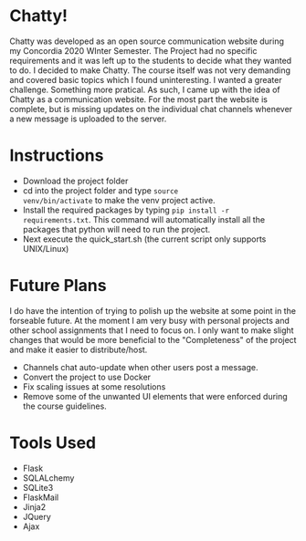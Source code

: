 # Chatty!

Chatty was developed as an open source communication website during my Concordia 2020 WInter Semester. The Project had no specific requirements and it was left up to the students to decide what they wanted to do. I decided to make Chatty. The course itself was not very demanding and covered basic topics which I found uninteresting. I wanted a greater challenge. Something more pratical. As such, I came up with the idea of Chatty as a communication website. For the most part the website is complete, but is missing updates on the individual chat channels whenever a new message is uploaded to the server. 

# Instructions

* Download the project folder
* cd into the project folder and type <code>source venv/bin/activate</code> to make the venv project active. 
* Install the required packages by typing <code>pip install -r requirements.txt</code>. This command will automatically install all the packages that python will need to run the project. 
* Next execute the quick_start.sh (the current script only supports UNIX/Linux)  

# Future Plans

I do have the intention of trying to polish up the website at some point in the forseable future. At the moment I am very busy with personal projects and other school assignments that I need to focus on. I only want to make slight changes that would be more beneficial to the "Completeness" of the project and make it easier to distribute/host. 

* Channels chat auto-update when other users post a message. 
* Convert the project to use Docker
* Fix scaling issues at some resolutions
* Remove some of the unwanted UI elements that were enforced during the course guidelines. 

# Tools Used

* Flask
* SQLALchemy
* SQLite3
* FlaskMail
* Jinja2
* JQuery
* Ajax
